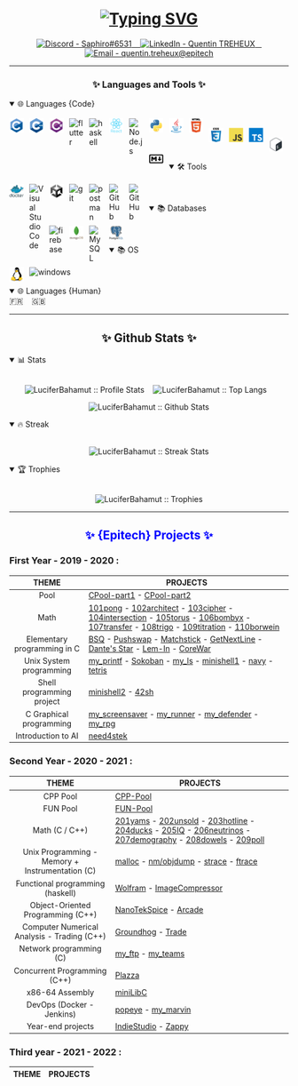 <!-- Welcome animated text -->
<div align="center">
    <h1>
        <a href="https://git.io/typing-svg"><img src="https://readme-typing-svg.demolab.com?font=Fira+Code&weight=500&duration=3000&pause=500&center=true&multiline=true&width=650&height=125&lines=Hi+%F0%9F%91%8B+I'm+Quentin+TREHEUX%2C+Nice+to+meet+you;I+am+4th+year+studient+at+Epitech+Paris;And+at+Laval+University+(September+2022+-+April+2023);I'm+a+passionate+developper+from+France+(Paris)+%F0%9F%87%AB%F0%9F%87%B7" alt="Typing SVG" /></a>
    </h1>
</div>

<!-- Contact -->

<div align="center">
    <!-- Discord -->
    <a href="https://discord.com/users/529246373757976586" title="My Discord">
    <img src="https://img.shields.io/static/v1?label=Discord&message=!+Saphiro%236531&color=5865F2&style=for-the-badge&logo=discord&logoColor=5865F2" alt="Discord - Saphiro#6531" />
    &#8287;&#8287;
    <!-- LinkedIn -->
    <a href="https://www.linkedin.com/in/quentin-treheux-7b1b3b1b2/" title="My LinkedIn">
    <img src="https://img.shields.io/static/v1?label=LinkedIn&message=Quentin+TREHEUX&color=0A66C2&style=for-the-badge&logo=linkedin&logoColor=0A66C2" alt="LinkedIn - Quentin TREHEUX" />
    &#8287;&#8287;
    <!-- Email -->
    <a href="mailto:quentin.treheux@epitech.eu" title="My Email">
    <img src="https://img.shields.io/static/v1?label=Email&message=quentin.treheux%40epitech.eu&color=EA4335&style=for-the-badge&logo=gmail&logoColor=EA4335" alt="Email - quentin.treheux@epitech" />
    </a>
</div>

---

<!-- Languages and Tools -->

<h3 align="center">✨ Languages and Tools ✨</h2>

<details open> <!-- Languages -->
<summary>🌐 Languages {Code}</summary>
    <br />
    <!-- C -->
    <img align="left" src="https://raw.githubusercontent.com/devicons/devicon/master/icons/c/c-original.svg" alt="c" width="26px" style="padding-right:10px;" />
    &#8287;&#8287;
    <!-- C++ -->
    <img align="left" src="https://raw.githubusercontent.com/devicons/devicon/master/icons/cplusplus/cplusplus-original.svg" alt="cplusplus" width="26px" style="padding-right:10px;" />
    &#8287;&#8287;
    <!-- C# -->
    <img align="left" src="https://raw.githubusercontent.com/devicons/devicon/master/icons/csharp/csharp-original.svg" alt="csharp" width="26px" style="padding-right:10px;" />
    &#8287;&#8287;
    <!-- Flutter -->
    <img align="left" src="https://www.vectorlogo.zone/logos/flutterio/flutterio-icon.svg" alt="flutter" width="26px" style="padding-right:10px;" />
    &#8287;&#8287;
    <!-- Haskell -->
    <img align="left" src="https://upload.wikimedia.org/wikipedia/commons/1/1c/Haskell-Logo.svg" alt="haskell" width="26px" style="padding-right:10px;" />
    &#8287;&#8287;
    <!-- React -->
    <img align="left" src="https://raw.githubusercontent.com/devicons/devicon/master/icons/react/react-original-wordmark.svg" alt="react" width="26px" style="padding-right:10px;" />
    &#8287;&#8287;
    <!-- NodeJs -->
    <img align="left" src="https://cdn.jsdelivr.net/gh/devicons/devicon/icons/nodejs/nodejs-original.svg" alt="Node.js" width="26px" style="padding-right:10px;" />
    &#8287;&#8287;
    <!-- Python -->
    <img align="left" src="https://raw.githubusercontent.com/devicons/devicon/master/icons/python/python-original.svg" alt="python" width="26px" style="padding-right:10px;" />
    &#8287;&#8287;
    <!-- Java -->
    <img align="left" src="https://raw.githubusercontent.com/devicons/devicon/master/icons/java/java-original.svg" alt="java" width="26px" style="padding-right:10px;" />
    &#8287;&#8287;
    <!-- HTML -->
    <img align="left" src="https://raw.githubusercontent.com/devicons/devicon/master/icons/html5/html5-original-wordmark.svg" alt="html5" width="26px" style="padding-right:10px;" />
    &#8287;&#8287;
    <!-- CSS -->
    <img align="left" src="https://raw.githubusercontent.com/devicons/devicon/master/icons/css3/css3-original-wordmark.svg" alt="css3" width="26px" style="padding-right:10px;" />
    &#8287;&#8287;
    <!-- JS -->
    <img align="left" src="https://raw.githubusercontent.com/devicons/devicon/master/icons/javascript/javascript-original.svg" alt="javascript" width="26px" style="padding-right:10px;" />
    &#8287;&#8287;
    <!-- TS -->
    <img align="left" src="https://raw.githubusercontent.com/devicons/devicon/master/icons/typescript/typescript-original.svg" alt="typescript" width="26px" style="padding-right:10px;" />
    &#8287;&#8287;
    <!-- Shell -->
    <img align="left" src="https://raw.githubusercontent.com/devicons/devicon/master/icons/bash/bash-original.svg" alt="bash" width="26px" style="padding-right:10px;" />
    &#8287;&#8287;
    <!-- Markdown -->
    <img align="left" src="https://raw.githubusercontent.com/devicons/devicon/master/icons/markdown/markdown-original.svg" alt="markdown" width="26px" style="padding-right:10px;" />
    &#8287;&#8287;
</details>
&#8287;&#8287;


<details open> <!-- Tools -->
<summary>🛠️ Tools</summary>
<br />
    <!-- Docker -->
    <img align="left" src="https://raw.githubusercontent.com/devicons/devicon/master/icons/docker/docker-original-wordmark.svg" alt="docker" width="26px" style="padding-right:10px;" />
    &#8287;&#8287;
    <!-- VSCode -->
    <img align="left" src="https://cdn.jsdelivr.net/gh/devicons/devicon/icons/vscode/vscode-original.svg" alt="Visual Studio Code" width="26px" style="padding-right:10px;"  />
    &#8287;&#8287;
    <!-- Unity -->
    <img align="left" src="https://raw.githubusercontent.com/devicons/devicon/master/icons/unity/unity-original.svg" alt="unity" width="26px" style="padding-right:10px;" />
    &#8287;&#8287;
    <!-- Git -->
    <img align="left" src="https://www.vectorlogo.zone/logos/git-scm/git-scm-icon.svg" alt="git" width="26px" style="padding-right:10px;" />
    &#8287;&#8287;
    <!-- Postman -->
    <img align="left" src="https://www.vectorlogo.zone/logos/getpostman/getpostman-icon.svg" alt="postman" width="26px" style="padding-right:10px;" />
    &#8287;&#8287;
    <!-- Github light -->
    <img align="left" src="https://user-images.githubusercontent.com/3369400/139448065-39a229ba-4b06-434b-bc67-616e2ed80c8f.png#gh-light-mode-only" alt="GitHub" width="26px" style="padding-right:10px;"  />
    <!-- Github dark -->
    <img align="left" src="https://user-images.githubusercontent.com/3369400/139447912-e0f43f33-6d9f-45f8-be46-2df5bbc91289.png#gh-dark-mode-only" alt="GitHub" width="26px" style="padding-right:10px;"  />
</details>
&#8287;&#8287;

<details open> <!-- Databases -->
<summary>📚 Databases</summary>
<br />
    <!-- Firebase -->
    <img align="left" src="https://www.vectorlogo.zone/logos/firebase/firebase-icon.svg" alt="firebase" width="26px" style="padding-right:10px;" />
    &#8287;&#8287;
    <!-- MongoDB -->
    <img align="left" src="https://raw.githubusercontent.com/devicons/devicon/master/icons/mongodb/mongodb-original-wordmark.svg" alt="mongodb" width="26px" style="padding-right:10px;" />
    &#8287;&#8287;
    <!-- MySQL -->
    <img align="left" src="https://cdn.jsdelivr.net/gh/devicons/devicon/icons/mysql/mysql-original.svg" alt="MySQL" width="26px" style="padding-right:10px;" />
    &#8287;&#8287;
    <!-- PostgreSQL -->
    <img align="left" src="https://raw.githubusercontent.com/devicons/devicon/master/icons/postgresql/postgresql-original-wordmark.svg" alt="postgresql" width="26px" style="padding-right:10px;" />
</details>
&#8287;&#8287;

<details open> <!-- OS -->
<summary>📚 OS</summary>
<br />
    <!-- Linux -->
    <img align="left" src="https://raw.githubusercontent.com/devicons/devicon/master/icons/linux/linux-original.svg" alt="linux" width="26px" style="padding-right:10px;" />
    &#8287;&#8287;
    <!-- Windows -->
    <img align="left" src="https://upload.wikimedia.org/wikipedia/commons/thumb/e/e2/Windows_logo_and_wordmark_-_2021.svg/langfr-1920px-Windows_logo_and_wordmark_-_2021.svg.png" alt="windows" width="75px" style="padding-right:10px;" />
</details>
&#8287;&#8287;

<details open> <!-- Languages -->
<summary>🌐 Languages {Human}</summary>
    <!-- French Native -->
    🇫🇷
    &#8287;&#8287;
    <!-- English -->
    🇬🇧
<br />
</details>

---

<!-- Github Stats -->
<h2 align="center">✨ Github Stats ✨</h2>

<details open> <!-- Stats -->
<summary>📊 Stats</summary>
    <br />
    <p align="center">
        <img src="https://github-readme-stats.vercel.app/api?username=LuciferBahamut&show_icons=true&theme=radical" alt="LuciferBahamut :: Profile Stats" />
        &#8287;&#8287;
        <img src="https://github-readme-stats.vercel.app/api/top-langs/?username=LuciferBahamut&langs_count=10&theme=radical&layout=compact" alt="LuciferBahamut :: Top Langs" />
        &#8287;&#8287;
        <p align="center">
        <img src="https://metrics.lecoq.io/LuciferBahamut?template=classic&base.header=0&base.activity=0&base.community=0&base.repositories=0&base.metadata=0&isocalendar=1&languages=1&isocalendar.duration=half-year&languages.colors=github&languages.threshold=0%25&config.timezone=Europe%2FParis" alt="LuciferBahamut :: Github Stats" />
    </p>
</details>

<details open> <!-- Streak -->
<summary>🔥 Streak</summary>
    <br />
    <p align="center">
        <img src="https://github-readme-streak-stats.herokuapp.com/?user=LuciferBahamut&theme=radical" alt="LuciferBahamut :: Streak Stats" />
    </p>
</details>

<details open> <!-- Trophies -->
<summary>🏆 Trophies</summary>
    <br />
    <p align="center">
        <img src="https://github-profile-trophy.vercel.app/?username=LuciferBahamut&theme=radical" alt="LuciferBahamut :: Trophies" />
    </p>
</details>

---

<!-- Epitech Projects -->
<h2 align="center" style="color:blue;">✨ {Epitech} Projects ✨</h2>


### First Year - 2019 - 2020 :
| THEME | PROJECTS |
|:---:|---|
| Pool | [CPool-part1][CPool1] - [CPool-part2][CPool2] |
| Math | [101pong][101] - [102architect][102] - [103cipher][103] - [104intersection][104] - [105torus][105] - [106bombyx][106] - [107transfer][107] - [108trigo][108] - [109titration][109] - [110borwein][110] |
| Elementary programming in C | [BSQ][BSQ] - [Pushswap][Pushswap] - [Matchstick][Matchstick] - [GetNextLine][GNL] - [Dante's Star][Dante] - [Lem-In][Lemin] - [CoreWar][CoreWar] |
| Unix System programming | [my_printf][printf] - [Sokoban][Sokoban] - [my_ls][ls] - [minishell1][m1] - [navy][navy] - [tetris][tetris] |
| Shell programming project | [minishell2][m2] - [42sh][42sh] |
| C Graphical programming | [my_screensaver][screensaver] - [my_runner][runner] - [my_defender][defender] - [my_rpg][rpg] |
| Introduction to AI | [need4stek][N4S] |

### Second Year - 2020 - 2021 :
| THEME | PROJECTS |
|:---:|---|
| CPP Pool | [CPP-Pool][CPPPool] |
| FUN Pool | [FUN-Pool][FUNPool] |
| Math (C / C++) | [201yams][201] - [202unsold][202] - [203hotline][203] - [204ducks][204] - [205IQ][205] - [206neutrinos][206] - [207demography][207] - [208dowels][208] - [209poll][209] |
| Unix Programming - Memory + Instrumentation (C) | [malloc][malloc] - [nm/objdump][nmobj] - [strace][strace] - [ftrace][ftrace] |
| Functional programming (haskell) | [Wolfram][Wolfram] - [ImageCompressor][ImageComp] |
| Object-Oriented Programming (C++) | [NanoTekSpice][Nano] - [Arcade][Arcade] |
| Computer Numerical Analysis - Trading (C++) | [Groundhog][Groundhog] - [Trade][Trade] |
| Network programming (C) | [my_ftp][ftp] - [my_teams][teams] |
| Concurrent Programming (C++) | [Plazza][Plazza] |
| x86-64 Assembly | [miniLibC][miniLibC] |
| DevOps (Docker - Jenkins) | [popeye][popeye] - [my_marvin][marvin] |
| Year-end projects | [IndieStudio][IndieStudio] - [Zappy][Zappy] |

### Third year - 2021 - 2022 :
| THEME | PROJECTS |
|:---:|---|

<!-- TEK 1 -->

<!-- CPool -->
[CPool1]: https://github.com/LuciferBahamut/CPool-Part-1
[CPool2]: https://github.com/LuciferBahamut/CPool-Part-2
<!-- MATHS -->
[101]: https://github.com/LuciferBahamut/101pong
[102]: https://github.com/LuciferBahamut/102architect
[103]: https://github.com/LuciferBahamut/103cipher
[104]: https://github.com/LuciferBahamut/104intersection
[105]: https://github.com/luciferBahamut/105torus
[106]: https://github.com/LuciferBahamut/106bombyx
[107]: https://github.com/LuciferBahamut/107transfer
[108]: https://github.com/LuciferBahamut/108trigo
[109]: https://github.com/LuciferBahamut/109titration
[110]: https://github.com/LuciferBahamut/110borwein
<!-- CPE -->
[BSQ]: https://github.com/LuciferBahamut/BSQ
[Pushswap]: https://github.com/LuciferBahamut/Pushswap
[Matchstick]: https://github.com/LuciferBahamut/Matchstick
[GNL]: https://github.com/LuciferBahamut/GetNextLine
[Dante]: https://github.com/LuciferBahamut/Dante-s_star
[Lemin]: https://github.com/LuciferBahamut/Lem-In
[CoreWar]: https://github.com/LuciferBahamut/CoreWar
<!-- PSU -->
[printf]: https://github.com/LuciferBahamut/My_Printf
[Sokoban]: https://github.com/LuciferBahamut/Sokoban
[ls]: https://github.com/LuciferBahamut/My_ls
[m1]: https://github.com/LuciferBahamut/Minishell1
[navy]: https://github.com/LuciferBahamut/Navy
[tetris]: https://github.com/LuciferBahamut/Tetris
<!-- SHELL -->
[m2]: https://github.com/LuciferBahamut/Minishell2
[42sh]: https://github.com/LuciferBahamut/42sh
<!-- GRAPHIC -->
[screensaver]: https://github.com/Nekory23/my_screensaver
[runner]: https://github.com/Nekory23/my_runner
[defender]: https://github.com/Nekory23/my_defender
[rpg]: https://github.com/Nekory23/my_RPG
<!-- AI -->
[N4S]: https://github.com/Nekory23/need4stek

<!-- TEK 2 -->

<!-- CPP POOL -->
[CPPPool]: https://github.com/Nekory23/CPP_Pool_2020
<!-- FUN POOL -->
[FUNPool]: https://github.com/Nekory23/FUN_Pool_2020
<!-- PSU -->
[malloc]: https://github.com/Nekory23/malloc
[nmobj]: https://github.com/Nekory23/nm-objdump
[strace]: https://github.com/Nekory23/strace
[ftrace]: https://github.com/Nekory23/ftrace
<!-- FUN -->
[Wolfram]: https://github.com/Nekory23/Wolfram
[ImageComp]: https://github.com/Nekory23/Image-Compressor
<!-- OOP -->
[Nano]: https://github.com/LuciferBahamut/LuciferBahamut/blob/main/README.md
[Arcade]: https://github.com/LuciferBahamut/LuciferBahamut/blob/main/README.md
<!-- TRADE -->
[Groundhog]: https://github.com/LuciferBahamut/LuciferBahamut/blob/main/README.md
[Trade]: https://github.com/LuciferBahamut/LuciferBahamut/blob/main/README.md
<!-- CURRENT PROG -->
[Plazza]: https://github.com/LuciferBahamut/LuciferBahamut/blob/main/README.md
<!-- MATHS -->
[201]: https://github.com/LuciferBahamut/LuciferBahamut/blob/main/README.md
[202]: https://github.com/LuciferBahamut/LuciferBahamut/blob/main/README.md
[203]: https://github.com/LuciferBahamut/LuciferBahamut/blob/main/README.md
[204]: https://github.com/LuciferBahamut/LuciferBahamut/blob/main/README.md
[205]: https://github.com/LuciferBahamut/LuciferBahamut/blob/main/README.md
[206]: https://github.com/LuciferBahamut/LuciferBahamut/blob/main/README.md
[207]: https://github.com/LuciferBahamut/LuciferBahamut/blob/main/README.md
[208]: https://github.com/LuciferBahamut/LuciferBahamut/blob/main/README.md
[209]: https://github.com/LuciferBahamut/LuciferBahamut/blob/main/README.md
<!-- NETWORK -->
[ftp]: https://github.com/LuciferBahamut/LuciferBahamut/blob/main/README.md
[teams]: https://github.com/LuciferBahamut/LuciferBahamut/blob/main/README.md
<!-- ASSENBLY -->
[miniLibC]: https://github.com/Nekory23/MinilibC
<!-- YEARS END PROJECT -->
[IndieStudio]: https://github.com/LuciferBahamut/LuciferBahamut/blob/main/README.md
[Zappy]: https://github.com/LuciferBahamut/LuciferBahamut/blob/main/README.md
<!-- DEVOPS -->
[popeye]: https://github.com/Nekory23/Popeye
[marvin]: https://github.com/Nekory23/my_marvin


<!-- TEK 3 -->
